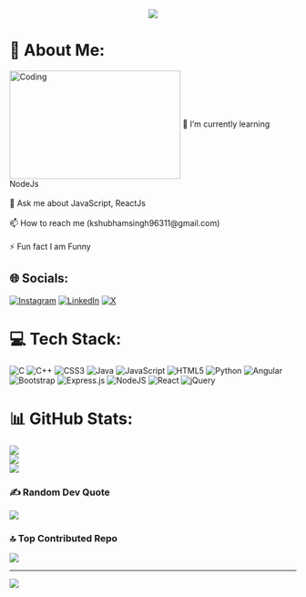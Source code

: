 <p align="center"><img src="https://theninehertz.com/wp-content/uploads/2020/06/full-stack-development."></p>

# 💫 About Me:
<img align="center" alt="Coding" width="300" height="190" src="https://cdn.dribbble.com/users/1162077/screenshots/3848914/programmer.gif">
🌱 I’m currently learning NodeJs<br><br>💬 Ask me about JavaScript, ReactJs<br><br>📫 How to reach me (kshubhamsingh96311@gmail.com)<br><br>⚡ Fun fact I am Funny


## 🌐 Socials:
[![Instagram](https://img.shields.io/badge/Instagram-%23E4405F.svg?logo=Instagram&logoColor=white)](https://instagram.com/shubham__singh011) [![LinkedIn](https://img.shields.io/badge/LinkedIn-%230077B5.svg?logo=linkedin&logoColor=white)](https://linkedin.com/in/shubham-kumar-8295bb227) [![X](https://img.shields.io/badge/X-black.svg?logo=X&logoColor=white)](https://x.com/iamks45) 


# 💻 Tech Stack:
![C](https://img.shields.io/badge/c-%2300599C.svg?style=for-the-badge&logo=c&logoColor=white) ![C++](https://img.shields.io/badge/c++-%2300599C.svg?style=for-the-badge&logo=c%2B%2B&logoColor=white) ![CSS3](https://img.shields.io/badge/css3-%231572B6.svg?style=for-the-badge&logo=css3&logoColor=white) ![Java](https://img.shields.io/badge/java-%23ED8B00.svg?style=for-the-badge&logo=openjdk&logoColor=white) ![JavaScript](https://img.shields.io/badge/javascript-%23323330.svg?style=for-the-badge&logo=javascript&logoColor=%23F7DF1E) ![HTML5](https://img.shields.io/badge/html5-%23E34F26.svg?style=for-the-badge&logo=html5&logoColor=white) ![Python](https://img.shields.io/badge/python-3670A0?style=for-the-badge&logo=python&logoColor=ffdd54) ![Angular](https://img.shields.io/badge/angular-%23DD0031.svg?style=for-the-badge&logo=angular&logoColor=white) ![Bootstrap](https://img.shields.io/badge/bootstrap-%238511FA.svg?style=for-the-badge&logo=bootstrap&logoColor=white) ![Express.js](https://img.shields.io/badge/express.js-%23404d59.svg?style=for-the-badge&logo=express&logoColor=%2361DAFB) ![NodeJS](https://img.shields.io/badge/node.js-6DA55F?style=for-the-badge&logo=node.js&logoColor=white) ![React](https://img.shields.io/badge/react-%2320232a.svg?style=for-the-badge&logo=react&logoColor=%2361DAFB) ![jQuery](https://img.shields.io/badge/jquery-%230769AD.svg?style=for-the-badge&logo=jquery&logoColor=white)
# 📊 GitHub Stats:
![](https://github-readme-stats.vercel.app/api?username=shubhamsingh872&theme=dark&hide_border=false&include_all_commits=false&count_private=false)<br/>
![](https://github-readme-streak-stats.herokuapp.com/?user=shubhamsingh872&theme=dark&hide_border=false)<br/>
![](https://github-readme-stats.vercel.app/api/top-langs/?username=shubhamsingh872&theme=dark&hide_border=false&include_all_commits=false&count_private=false&layout=compact)

### ✍️ Random Dev Quote
![](https://quotes-github-readme.vercel.app/api?type=vetical&theme=light)

### 🔝 Top Contributed Repo
![](https://github-contributor-stats.vercel.app/api?username=shubhamsingh872&limit=5&theme=dark&combine_all_yearly_contributions=true)


---
[![](https://visitcount.itsvg.in/api?id=shubhamsingh872&icon=0&color=0)](https://visitcount.itsvg.in)

<!-- Proudly created with GPRM ( https://gprm.itsvg.in ) -->
